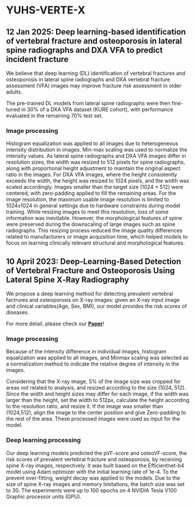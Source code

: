 # YUHS-VERTE-X

## 12 Jan 2025: Deep learning-based identification of vertebral fracture and osteoporosis in lateral spine radiographs and DXA VFA to predict incident fracture

We believe that deep learning (DL) identification of vertebral fractures and osteoporosis in lateral spine radiographs and DXA vertebral fracture assessment (VFA) images may improve fracture risk assessment in older adults.

The pre-trained DL models from lateral spine radiographs were then fine-tuned in 30% of a DXA VFA dataset (KURE cohort), with performance evaluated in the remaining 70% test set.

### Image processing

Histogram equalization was applied to all images due to heterogeneous intensity distribution in images. Min-max scaling was used to normalize the intensity values. As lateral spine radiographs and DXA VFA images differ in resolution sizes, the width was resized to 512 pixels for spine radiographs, along with proportional height adjustment to maintain the original aspect ratio in the images. For DXA VFA images, where the height consistently exceeds the width, the height was resized to 1024 pixels, and the width was scaled accordingly. Images smaller than the target size (1024 × 512) were centered, with zero-padding applied to fill the remaining areas. For the image resolution, the maximum usable image resolution is limited to 1024x1024 in general settings due to hardware constraints during model training. While resizing images to meet this resolution, loss of some information was inevitable. However, the morphological features of spine were preserved during the downscaling of large images such as spine radiographs. This resizing process reduced the image quality differences related to manufacturers or image acquisition time, which helped models to focus on learning clinically relevant structural and morphological features.

## 10 April 2023: Deep‐Learning‐Based Detection of Vertebral Fracture and Osteoporosis Using Lateral Spine X‐Ray Radiography

We propose a deep learning method for detecting prevalent vertebral factrures and osteoporosis on X-ray images: given an X-ray input image and clinical variables(Age, Sex, BMI), our model provides the risk scores of diseases. 

For more detail, please check our [**Paper**](https://academic.oup.com/jbmr/article/38/6/887/7512425?login=false)!

### Image processing
Because of the intensity difference in individual images, histogram equalization was applied to all images, and Minmax scaling was selected as a normalization method to indicate the relative degree of intensity in the images. 

Considering that the X-ray image, 5% of the image size was cropped for areas not related to analysis, and resized according to the size (1024, 512). Since the width and height sizes may differ for each image, if the width was larger than the height, set the width to 512px, calculate the height according to the resolution ratio, and resize it. If the image was smaller than (1024,512), align the image to the center position and give Zero-padding to the rest of the area. These processed images were used as input for the model.

### Deep learning processing
Our deep learning models predicted the pVF-score and osteoVF-score, the risk scores of prevalent vertebral fracture and osteoporosis, by receiving spine X-ray images, respectively. It was built based on the Efficientnet-b4 model using Adam optimizer with the initial learning rate of 1e-4. To the prevent over-fitting, weight decay was applied to the models. Due to the size of spine X-ray images and memory limitations, the batch size was set to 30. The experiments were up to 100 epochs on 4 NVIDIA Tesla V100 Graphic processor units (GPU). 
